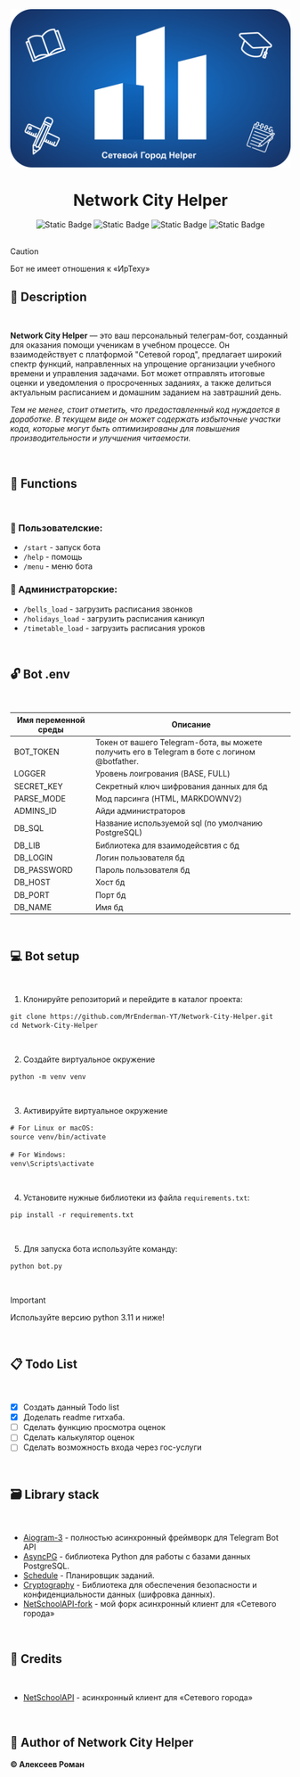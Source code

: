 <div align="center">
<img src="source/data/images/banner standart github.png">

<h1>Network City Helper</h1>

<img alt="Static Badge" src="https://img.shields.io/badge/tag-v1.0.0-blue?logo=codenewbie&logoColor=007EC6">

<img alt="Static Badge" src="https://img.shields.io/badge/python-v3.11.9-yellow?logo=python&logoColor=FBDE02&labelColor=gray&color=FFE100">
<img alt="Static Badge" src="https://img.shields.io/badge/bot-Network%20City%20Helper-12C427?logo=dependabot&logoColor=12C427">
<img alt="Static Badge" src="https://img.shields.io/badge/license-MIT-12C4C4?style=flat&logo=gitbook&logoColor=12C4C4">

</div>
⠀

> [!CAUTION]
> Бот не имеет отношения к «ИрТеху»
⠀
## 📌 Description
⠀

**Network City Helper** — это ваш персональный телеграм-бот, созданный для оказания помощи ученикам в учебном процессе. Он взаимодействует с платформой "Сетевой город", предлагает широкий спектр функций, направленных на упрощение организации учебного времени и управления задачами. Бот может отправлять итоговые оценки и уведомления о просроченных заданиях, а также делиться актуальным расписанием и домашним заданием на завтрашний день.

_Тем не менее, стоит отметить, что предоставленный код нуждается в доработке. В текущем виде он может содержать избыточные участки кода, которые могут быть оптимизированы для повышения производительности и улучшения читаемости._

⠀
## 🔨 Functions
⠀

### 📗 Пользователские:
* `/start` - запуск бота
* `/help` - помощь
* `/menu` - меню бота

### 📕 Администраторские:
* `/bells_load` - загрузить расписания звонков
* `/holidays_load` - загрузить расписания каникул
* `/timetable_load` - загрузить расписания уроков

⠀
## 🔓 Bot .env
⠀

| Имя переменной среды      | Описание                                                     |
|---------------------------|--------------------------------------------------------------|
| BOT_TOKEN                 | Токен от вашего Telegram-бота, вы можете получить его в Telegram в боте с логином @botfather.|
| LOGGER                    | Уровень лоигрования (BASE, FULL)|
| SECRET_KEY                | Секретный ключ шифрования данных для бд|
| PARSE_MODE                | Мод парсинга (HTML, MARKDOWNV2) |
| ADMINS_ID                 | Айди администраторов|
| DB_SQL                    | Название используемой sql (по умолчанию PostgreSQL)|
| DB_LIB                    | Библиотека для взаимодейсвтия с бд|
| DB_LOGIN                  | Логин пользователя бд|
| DB_PASSWORD               | Пароль пользователя бд|
| DB_HOST                   | Хост бд|
| DB_PORT                   | Порт бд|
| DB_NAME                   | Имя бд|


⠀
## 💻 Bot setup
⠀

1. Клонируйте репозиторий и перейдите в каталог проекта:

```shell
git clone https://github.com/MrEnderman-YT/Network-City-Helper.git
cd Network-City-Helper
```
⠀

2. Создайте виртуальное окружение

```shell
python -m venv venv
```
⠀

3. Активируйте виртуальное окружение

```shell
# For Linux or macOS:
source venv/bin/activate

# For Windows:
venv\Scripts\activate
```
⠀

4. Установите нужные библиотеки из файла `requirements.txt`:

```shell
pip install -r requirements.txt
```
⠀

5. Для запуска бота используйте команду:

```
python bot.py
```
⠀

> [!IMPORTANT]
> Используйте версию python 3.11 и ниже!
> 
⠀
## 📋 Todo List
⠀

- [x] Создать данный Todo list
- [x] Доделать readme гитхаба.
- [ ] Сделать функцию просмотра оценок
- [ ] Сделать калькулятор оценок
- [ ] Сделать возможность входа через гос-услуги

⠀
## 🗃️ Library stack
⠀

* [Aiogram-3](https://github.com/aiogram/aiogram) - полностью асинхронный фреймворк для Telegram Bot API
* [AsyncPG](https://github.com/MagicStack/asyncpg) - библиотека Python для работы с базами данных PostgreSQL.
* [Schedule](https://pypi.org/project/schedule/) - Планировщик заданий.
* [Cryptography](https://pypi.org/project/cryptography/) - Библиотека для обеспечения безопасности и конфиденциальности данных (шифровка данных).
* [NetSchoolAPI-fork](https://github.com/MrEnderman-YT/netschoolapi) - мой форк асинхронный клиент для «Сетевого города»

⠀
## 💼 Credits
⠀

* [NetSchoolAPI](https://github.com/nm17/netschoolapi) - асинхронный клиент для «Сетевого города»

⠀
## 👤 Author of Network City Helper
**© Алексеев Роман**
